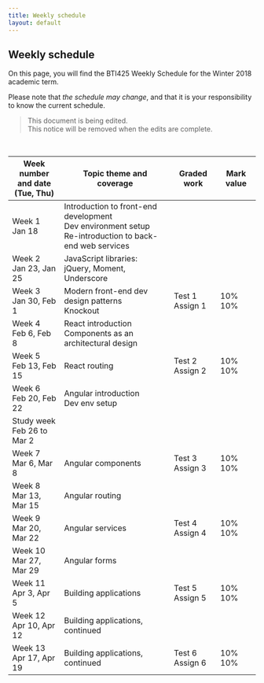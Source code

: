 ```yaml
---
title: Weekly schedule
layout: default
---
```


## Weekly schedule

On this page, you will find the BTI425 Weekly Schedule for the Winter 2018 academic term.

Please note that *the schedule may change*, and that it is your responsibility to know the current schedule.

> This document is being edited.  
> This notice will be removed when the edits are complete.

<br>

Week number<br>and date<br>(Tue, Thu) | Topic theme and coverage | Graded work | Mark value
--- | --- | --- | ---
Week 1<br>Jan 18 | Introduction to front-end development<br>Dev environment setup<br>Re-introduction to back-end web services | |
Week 2<br>Jan 23, Jan 25 | JavaScript libraries:<br>jQuery, Moment, Underscore | |
Week 3<br>Jan 30, Feb 1 | Modern front-end dev design patterns<br>Knockout | Test 1<br>Assign 1| 10%<br>10%
Week 4<br>Feb 6, Feb 8 | React introduction<br>Components as an architectural design | |
Week 5<br>Feb 13, Feb 15 | React routing | Test 2<br>Assign 2| 10%<br>10%
Week 6<br>Feb 20, Feb 22 | Angular introduction<br>Dev env setup | |
Study week<br>Feb 26 to Mar 2 | | |
Week 7<br>Mar 6, Mar 8 | Angular components | Test 3<br>Assign 3| 10%<br>10%
Week 8<br>Mar 13, Mar 15 | Angular routing | |
Week 9<br>Mar 20, Mar 22 | Angular services | Test 4<br>Assign 4| 10%<br>10%
Week 10<br>Mar 27, Mar 29 | Angular forms | |
Week 11<br>Apr 3, Apr 5 | Building applications | Test 5<br>Assign 5| 10%<br>10%
Week 12<br>Apr 10, Apr 12 | Building applications, continued | |
Week 13<br>Apr 17, Apr 19 | Building applications, continued | Test 6<br>Assign 6| 10%<br>10%

<br>
